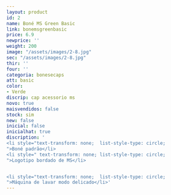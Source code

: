 ```yaml
---
layout: product
id: 2
name: Boné MS Green Basic
link: bonemsgreenbasic
price: 6.9
newprice: ''
weight: 200
image: "/assets/images/2-8.jpg"
sec: "/assets/images/2-8.jpg"
thir: ''
four: ''
categoria: bonesecaps
att: basic
color:
- Verde
discrip: cap acessorio ms
novo: true
maisvendidos: false
stock: sim
new: false
inicial: false
inicialhat: true
discription: '
<li style="text-transform: none;  list-style-type: circle;
">Boné padrão</li>
<li style=" text-transform: none; list-style-type: circle;
">Logotipo bordado de MS</li>


<li style="text-transform: none;  list-style-type: circle;
">Máquina de lavar modo delicado</li>'
---
```

